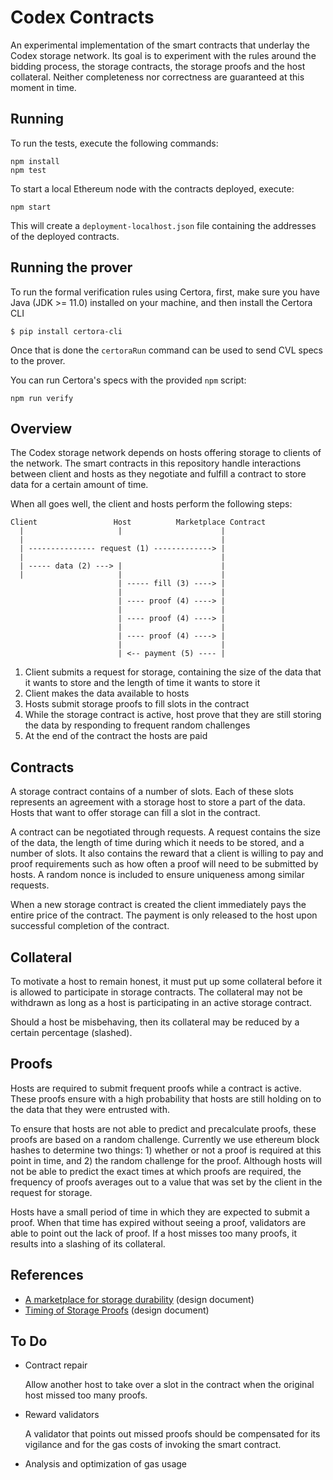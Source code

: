Codex Contracts
================

An experimental implementation of the smart contracts that underlay the Codex
storage network. Its goal is to experiment with the rules around the bidding
process, the storage contracts, the storage proofs and the host collateral.
Neither completeness nor correctness are guaranteed at this moment in time.

Running
-------

To run the tests, execute the following commands:

    npm install
    npm test

To start a local Ethereum node with the contracts deployed, execute:

    npm start

This will create a `deployment-localhost.json` file containing the addresses of
the deployed contracts.


Running the prover
------------------

To run the formal verification rules using Certora, first, make sure you have Java (JDK >= 11.0) installed on your machine, and then  install the Certora CLI

```
$ pip install certora-cli
```

Once that is done the `certoraRun` command can be used to send CVL specs to the prover.

You can run Certora's specs with the provided `npm` script:

    npm run verify


Overview
--------

The Codex storage network depends on hosts offering storage to clients of the
network. The smart contracts in this repository handle interactions between
client and hosts as they negotiate and fulfill a contract to store data for a
certain amount of time.

When all goes well, the client and hosts perform the following steps:

    Client                 Host          Marketplace Contract
      |                     |                      |
      |                                            |
      | --------------- request (1) -------------> |
      |                                            |
      | ----- data (2) ---> |                      |
      |                     |                      |
                            | ----- fill (3) ----> |
                            |                      |
                            | ---- proof (4) ----> |
                            |                      |
                            | ---- proof (4) ----> |
                            |                      |
                            | ---- proof (4) ----> |
                            |                      |
                            | <-- payment (5) ---- |

  1. Client submits a request for storage, containing the size of the data that
     it wants to store and the length of time it wants to store it
  2. Client makes the data available to hosts
  3. Hosts submit storage proofs to fill slots in the contract
  4. While the storage contract is active, host prove that they are still
     storing the data by responding to frequent random challenges
  5. At the end of the contract the hosts are paid

Contracts
---------

A storage contract contains of a number of slots. Each of these slots represents
an agreement with a storage host to store a part of the data. Hosts that want to
offer storage can fill a slot in the contract.

A contract can be negotiated through requests. A request contains the size of
the data, the length of time during which it needs to be stored, and a number of
slots. It also contains the reward that a client is willing to pay and proof
requirements such as how often a proof will need to be submitted by hosts. A
random nonce is included to ensure uniqueness among similar requests.

When a new storage contract is created the client immediately pays the entire
price of the contract. The payment is only released to the host upon successful
completion of the contract.

Collateral
----------

To motivate a host to remain honest, it must put up some collateral before it is
allowed to participate in storage contracts. The collateral may not be withdrawn
as long as a host is participating in an active storage contract.

Should a host be misbehaving, then its collateral may be reduced by a certain
percentage (slashed).

Proofs
------

Hosts are required to submit frequent proofs while a contract is active. These
proofs ensure with a high probability that hosts are still holding on to the
data that they were entrusted with.

To ensure that hosts are not able to predict and precalculate proofs, these
proofs are based on a random challenge. Currently we use ethereum block hashes
to determine two things: 1) whether or not a proof is required at this point in
time, and 2) the random challenge for the proof. Although hosts will not be able
to predict the exact times at which proofs are required, the frequency of proofs
averages out to a value that was set by the client in the request for storage.

Hosts have a small period of time in which they are expected to submit a proof.
When that time has expired without seeing a proof, validators are able to point
out the lack of proof. If a host misses too many proofs, it results into a
slashing of its collateral.

References
----------

   * [A marketplace for storage
     durability](https://github.com/codex-storage/codex-research/blob/master/design/marketplace.md)
     (design document)
   * [Timing of Storage
     Proofs](https://github.com/codex-storage/codex-research/blob/master/design/storage-proof-timing.md)
     (design document)

To Do
-----

  * Contract repair

    Allow another host to take over a slot in the contract when the original
    host missed too many proofs.

  * Reward validators

    A validator that points out missed proofs should be compensated for its
    vigilance and for the gas costs of invoking the smart contract.

  * Analysis and optimization of gas usage

[echidna]: https://github.com/crytic/echidna
